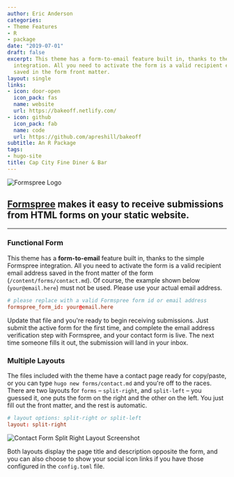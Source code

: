 ```yaml
---
author: Eric Anderson
categories:
- Theme Features
- R
- package
date: "2019-07-01"
draft: false
excerpt: This theme has a form-to-email feature built in, thanks to the simple Formspree
  integration. All you need to activate the form is a valid recipient email address
  saved in the form front matter.
layout: single
links:
- icon: door-open
  icon_pack: fas
  name: website
  url: https://bakeoff.netlify.com/
- icon: github
  icon_pack: fab
  name: code
  url: https://github.com/apreshill/bakeoff
subtitle: An R Package
tags:
- hugo-site
title: Cap City Fine Diner & Bar
---
```


![Formspree Logo](formspree-logo.png)

## [Formspree](https://formspree.io) makes it easy to receive submissions from HTML forms on your static website.

---

### Functional Form

This theme has a **form-to-email** feature built in, thanks to the simple Formspree integration. All you need to activate the form is a valid recipient email address saved in the front matter of the form
(`/content/forms/contact.md`). Of course, the example shown below (`your@email.here`) must not be used. Please use your actual email address.

```toml
# please replace with a valid Formspree form id or email address
formspree_form_id: your@email.here
```

Update that file and you're ready to begin receiving submissions. Just submit
the active form for the first time, and complete the email address verification
step with Formspree, and your contact form is live. The next time someone
fills it out, the submission will land in your inbox.

### Multiple Layouts

The files included with the theme have a contact page ready for copy/paste, or
you can type `hugo new forms/contact.md` and you're off to the races. There are two
layouts for `forms` – `split-right`, and `split-left` – you guessed it, one puts
the form on the right and the other on the left. You just fill out the front
matter, and the rest is automatic.

```toml
# layout options: split-right or split-left
layout: split-right
```

![Contact Form Split Right Layout Screenshot](built-in-contact-form-screenshot.png)

Both layouts display the page title and description opposite the form, and you
can also choose to show your social icon links if you have those configured in
the `config.toml` file.

